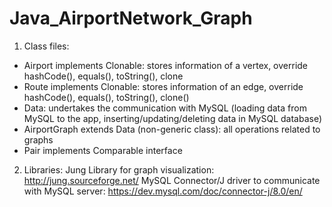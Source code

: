 # Java_AirportNetwork_Graph
1. Class files: 
+ Airport implements Clonable: stores information of a vertex, override hashCode(), equals(), toString(), clone
+ Route implements Clonable: stores information of an edge, override  hashCode(), equals(), toString(), clone()
+ Data: undertakes the communication with MySQL (loading data from MySQL to the app, inserting/updating/deleting data in MySQL database)
+ AirportGraph extends Data (non-generic class): all operations related to graphs 
+ Pair implements Comparable interface
2. Libraries:
Jung Library for graph visualization: http://jung.sourceforge.net/
MySQL Connector/J driver to communicate with MySQL server: https://dev.mysql.com/doc/connector-j/8.0/en/



